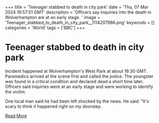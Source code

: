+++
title = 'Teenager stabbed to death in city park'
date = 'Thu, 07 Mar 2024 19:57:51 GMT'
description = 'Officers say inquiries into the death in Wolverhampton are at an early stage. '
image = 'Teenager_stabbed_to_death_in_city_park__1114207986.png'
keywrods =  []
categories = 'World'
tags = ['BBC']
+++

# Teenager stabbed to death in city park

Incident happened at Wolverhampton<bb>'s West Park at about 16:30 GMT.
Paramedics arrived at the scene first and called the police.
The youngster was found in a critical condition and declared dead a short time later.
Officers said inquiries were at an early stage and were working to identify the victim.

One local man said he had been left shocked by the news.
He said: <bb>"It<bb>'s scary to think it happened right on my doorstep.


[Read More](https://www.bbc.com/news/articles/c0d31vkk29go)
